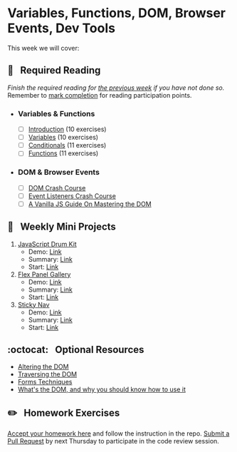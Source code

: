 # Variables, Functions, DOM, Browser Events, Dev Tools

This week we will cover:

## :closed_book: &nbsp; **Required Reading**

*Finish the required reading for [the previous week](../week-one) if you have not done so.* Remember to [mark completion](../week-zero/about.md#learning-guide) for reading participation points.

* ### Variables & Functions

  - [ ] [Introduction](https://www.codecademy.com/courses/introduction-to-javascript/lessons/introduction-to-javascript) (10 exercises)
  - [ ] [Variables](https://www.codecademy.com/courses/introduction-to-javascript/lessons/variables) (10 exercises)
  - [ ] [Conditionals](https://www.codecademy.com/courses/introduction-to-javascript/lessons/control-flow) (11 exercises)
  - [ ] [Functions](https://www.codecademy.com/courses/introduction-to-javascript/lessons/functions) (11 exercises)

* ### DOM & Browser Events

  - [ ] [DOM Crash Course](https://www.youtube.com/watch?v=0ik6X4DJKCc)
  - [ ] [Event Listeners Crash Course](https://www.youtube.com/watch?v=wK2cBMcDTss)
  - [ ] [A Vanilla JS Guide On Mastering the DOM](https://dev.to/bouhm/a-vanilla-js-guide-on-mastering-the-dom-3l9b)

## :dart: &nbsp; **Weekly Mini Projects**

1. [JavaScript Drum Kit](https://www.youtube.com/watch?v=VuN8qwZoego&list=PLu8EoSxDXHP6CGK4YVJhL_VWetA865GOH&index=1)
    * Demo: [Link](https://vanntile.github.io/JavaScript30/01%20-%20JavaScript%20Drum%20Kit/)
    * Summary: [Link](https://github.com/usyyy/javascript/blob/master/JavaScript30/analysis.md#1-javascript-drum-kit)
    * Start: [Link](https://github.com/wearecodets/mini-projects/tree/week-two-a)
2. [Flex Panel Gallery](https://www.youtube.com/watch?v=9eif30i26jg&list=PLu8EoSxDXHP6CGK4YVJhL_VWetA865GOH&index=5)
    * Demo: [Link](https://vanntile.github.io/JavaScript30/05%20-%20Flex%20Panel%20Gallery/)
    * Summary: [Link](https://github.com/usyyy/javascript/blob/master/JavaScript30/analysis.md#5-flex-panel-gallery)
    * Start: [Link](https://github.com/wearecodets/mini-projects/tree/week-two-b)
3. [Sticky Nav](https://www.youtube.com/watch?v=5FLOBCGH3_U&list=PLu8EoSxDXHP6CGK4YVJhL_VWetA865GOH&index=24)
    * Demo: [Link](https://vanntile.github.io/JavaScript30/24%20-%20Sticky%20Nav/)
    * Summary: [Link](https://github.com/usyyy/javascript/blob/master/JavaScript30/analysis.md#24-sticky-nav)
    * Start: [Link](https://github.com/wearecodets/mini-projects/tree/week-two-c)

## :octocat: &nbsp; **Optional Resources**

* [Altering the DOM](https://zellwk.com/blog/js-in-dom/)
* [Traversing the DOM](https://zellwk.com/blog/dom-traversals/)
* [Forms Techniques](https://javascript.info/form-elements#form-elements)
* [What's the DOM, and why you should know how to use it](https://www.freecodecamp.org/news/whats-the-document-object-model-and-why-you-should-know-how-to-use-it-1a2d0bc5429d/)

## :pencil2: &nbsp; **Homework Exercises**

[Accept your homework here](https://classroom.github.com/a/wkQ3k-zl) and follow the instruction in the repo. [Submit a Pull Request](../week-zero/about.md#homework-pull-request) by next Thursday to participate in the code review session.